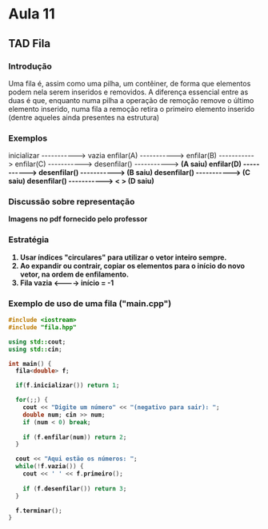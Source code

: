 # Aula 11

## TAD Fila

### Introdução

Uma fila é, assim como uma pilha, um contêiner, de forma que elementos podem nela serem inseridos e removidos. A diferença essencial entre as duas é que, enquanto numa pilha a operação de remoção remove o último elemento inserido, numa fila a remoção retira o primeiro elemento inserido (dentre aqueles ainda presentes na estrutura)

### Exemplos

inicializar  -----------> vazia
enfilar(A)   -----------> <A>
enfilar(B)   -----------> <A B>
enfilar(C)   -----------> <A B C>
desenfilar() -----------> <B C> (A saiu)
enfilar(D)   -----------> <B C D>
desenfilar() -----------> <C D> (B saiu)
desenfilar() -----------> <D> (C saiu)
desenfilar() -----------> < > (D saiu)

### Discussão sobre representação

Imagens no pdf fornecido pelo professor

### Estratégia

1. Usar índices "circulares" para utilizar o vetor inteiro sempre.
2. Ao expandir ou contrair, copiar os elementos para o início do novo vetor, **na ordem de enfilamento**.
3. Fila vazia <----> início = -1

### Exemplo de uso de uma fila ("main.cpp")

```cpp
#include <iostream>
#include "fila.hpp"

using std::cout;
using std::cin;

int main() {
  fila<double> f;

  if(f.inicializar()) return 1;

  for(;;) {
    cout << "Digite um número" << "(negativo para sair): ";
    double num; cin >> num;
    if (num < 0) break;
    
    if (f.enfilar(num)) return 2;
  }

  cout << "Aqui estão os números: ";
  while(!f.vazia()) {
    cout << ' ' << f.primeiro();
    
    if (f.desenfilar()) return 3;
  }

  f.terminar();
}
```